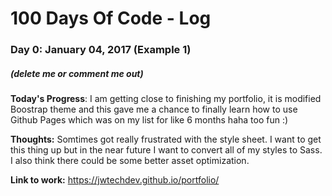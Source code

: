 # 100 Days Of Code - Log

### Day 0: January 04, 2017 (Example 1)
##### (delete me or comment me out)

**Today's Progress**: I am getting close to finishing my portfolio, it is modified Boostrap theme and this gave me a chance to finally learn how to use Github Pages which was on my list for like 6 months haha too fun :)

**Thoughts:** Somtimes got really frustrated with the style sheet. I want to get this thing up but in the near future I want to convert all of my styles to Sass. I also think there could be some better asset optimization. 

**Link to work:** https://jwtechdev.github.io/portfolio/